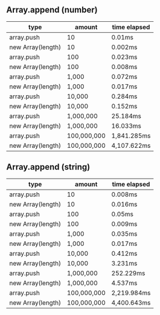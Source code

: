 ## Array.append (number)

|type|amount|time elapsed|
|-|-|-|
array.push|10|0.01ms
new Array(length)|10|0.002ms
array.push|100|0.023ms
new Array(length)|100|0.008ms
array.push|1,000|0.072ms
new Array(length)|1,000|0.017ms
array.push|10,000|0.284ms
new Array(length)|10,000|0.152ms
array.push|1,000,000|25.184ms
new Array(length)|1,000,000|16.033ms
array.push|100,000,000|1,841.285ms
new Array(length)|100,000,000|4,107.622ms
## Array.append (string)

|type|amount|time elapsed|
|-|-|-|
array.push|10|0.008ms
new Array(length)|10|0.016ms
array.push|100|0.05ms
new Array(length)|100|0.009ms
array.push|1,000|0.035ms
new Array(length)|1,000|0.017ms
array.push|10,000|0.412ms
new Array(length)|10,000|3.231ms
array.push|1,000,000|252.229ms
new Array(length)|1,000,000|4.537ms
array.push|100,000,000|2,219.984ms
new Array(length)|100,000,000|4,400.643ms
